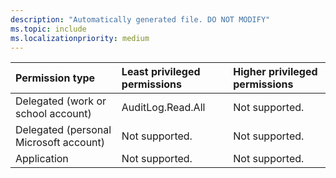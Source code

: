 ```yaml
---
description: "Automatically generated file. DO NOT MODIFY"
ms.topic: include
ms.localizationpriority: medium
---
```


|Permission type|Least privileged permissions|Higher privileged permissions|
|:---|:---|:---|
|Delegated (work or school account)|AuditLog.Read.All|Not supported.|
|Delegated (personal Microsoft account)|Not supported.|Not supported.|
|Application|Not supported.|Not supported.|

